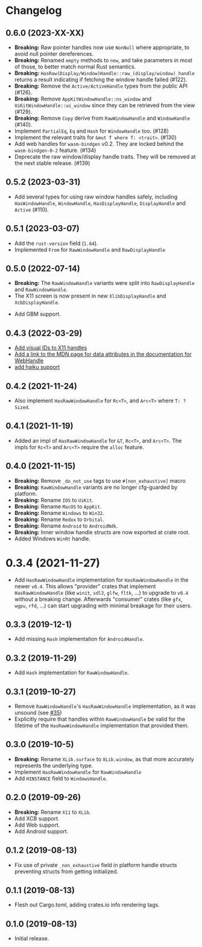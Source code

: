 # Changelog

## 0.6.0 (2023-XX-XX)

* **Breaking:** Raw pointer handles now use `NonNull` where appropriate, to avoid null pointer dereferences.
* **Breaking:** Renamed `empty` methods to `new`, and take parameters in most of those, to better match normal Rust semantics.
* **Breaking:** `HasRaw(Display/Window)Handle::raw_(display/window)_handle` returns a result indicating if fetching the window handle failed (#122).
* **Breaking:** Remove the `Active/ActiveHandle` types from the public API (#126).
* **Breaking:** Remove `AppKitWindowHandle::ns_window` and `UiKitWindowHandle::ui_window` since they can be retrieved from the view (#129).
* **Breaking:** Remove `Copy` derive from `RawWindowHandle` and `WindowHandle` (#140).
* Implement `PartialEq`, `Eq` and `Hash` for `WindowHandle` too. (#128)
* Implement the relevant traits for `&mut T where T: <trait>`. (#130)
* Add web handles for `wasm-bindgen` v0.2. They are locked behind the `wasm-bindgen-0-2` feature. (#134)
* Deprecate the raw window/display handle traits. They will be removed at the next stable release. (#139)

## 0.5.2 (2023-03-31)

* Add several types for using raw window handles safely, including `HasWindowHandle`, `WindowHandle`, `HasDisplayHandle`, `DisplayHandle` and `Active` (#110).

## 0.5.1 (2023-03-07)

* Add the `rust-version` field (`1.64`).
* Implemented `From` for `RawWindowHandle` and `RawDisplayHandle`

## 0.5.0 (2022-07-14)

* **Breaking:** The `RawWindowHandle` variants were split into `RawDisplayHandle` and `RawWindowHandle`.
* The X11 screen is now present in new `XlibDisplayHandle` and `XcbDisplayHandle`.
- Add GBM support.

## 0.4.3 (2022-03-29)

* [Add visual IDs to X11 handles](https://github.com/rust-windowing/raw-window-handle/pull/83)
* [Add a link to the MDN page for data attributes in the documentation for WebHandle](https://github.com/rust-windowing/raw-window-handle/pull/86)
* [add haiku support](https://github.com/rust-windowing/raw-window-handle/pull/88)

## 0.4.2 (2021-11-24)

* Also implement `HasRawWindowHandle` for `Rc<T>`, and `Arc<T>` where `T: ?Sized`.

## 0.4.1 (2021-11-19)

* Added an impl of `HasRawWindowHandle` for `&T`, `Rc<T>`, and `Arc<T>`. The impls for `Rc<T>` and `Arc<T>` require the `alloc` feature.

## 0.4.0 (2021-11-15)

* **Breaking:** Remove `_do_not_use` tags to use `#[non_exhaustive]` macro
* **Breaking:** `RawWindowHandle` variants are no longer cfg-guarded by platform.
* **Breaking:** Rename `IOS` to `UiKit`.
* **Breaking:** Rename `MacOS` to `AppKit`.
* **Breaking:** Rename `Windows` to `Win32`.
* **Breaking:** Rename `Redox` to `Orbital`.
* **Breaking:** Rename `Android` to `AndroidNdk`.
* **Breaking:** Inner window handle structs are now exported at crate root.
* Added Windows `WinRt` handle.

# 0.3.4 (2021-11-27)

* Add `HasRawWindowHandle` implementation for `HasRawWindowHandle` in the
  newer `v0.4`.
  This allows "provider" crates that implement `HasRawWindowHandle` (like
  `winit`, `sdl2`, `glfw`, `fltk`, ...) to upgrade to `v0.4` without a
  breaking change.
  Afterwards "consumer" crates (like `gfx`, `wgpu`, `rfd`, ...) can start
  upgrading with minimal breakage for their users.

## 0.3.3 (2019-12-1)

* Add missing `Hash` implementation for `AndroidHandle`.

## 0.3.2 (2019-11-29)

* Add `Hash` implementation for `RawWindowHandle`.

## 0.3.1 (2019-10-27)

* Remove `RawWindowHandle`'s `HasRawWindowHandle` implementation, as it was unsound (see [#35](https://github.com/rust-windowing/raw-window-handle/issues/35))
* Explicitly require that handles within `RawWindowHandle` be valid for the lifetime of the `HasRawWindowHandle` implementation that provided them.

## 0.3.0 (2019-10-5)

* **Breaking:** Rename `XLib.surface` to `XLib.window`, as that more accurately represents the underlying type.
* Implement `HasRawWindowHandle` for `RawWindowHandle`
* Add `HINSTANCE` field to `WindowsHandle`.

## 0.2.0 (2019-09-26)

* **Breaking:** Rename `X11` to `XLib`.
* Add XCB support.
* Add Web support.
* Add Android support.

## 0.1.2 (2019-08-13)

* Fix use of private `_non_exhaustive` field in platform handle structs preventing structs from getting initialized.

## 0.1.1 (2019-08-13)

* Flesh out Cargo.toml, adding crates.io info rendering tags.

## 0.1.0 (2019-08-13)

* Initial release.
